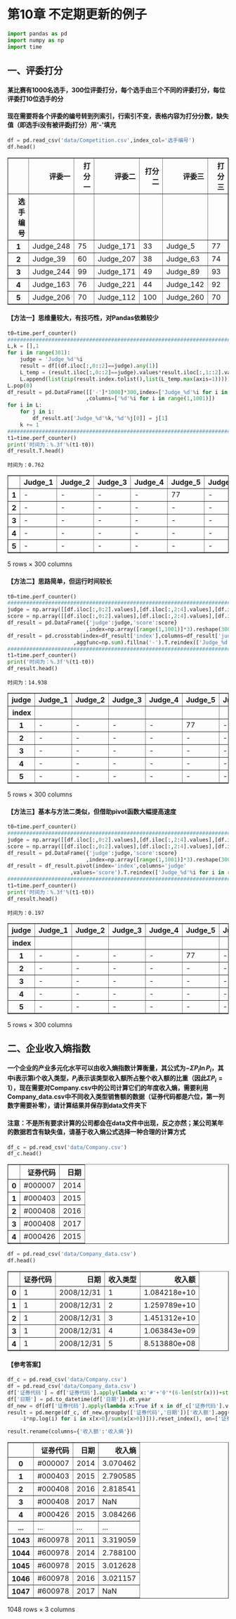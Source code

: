 
# 第10章 不定期更新的例子


```python
import pandas as pd
import numpy as np
import time
```

## 一、评委打分
#### 某比赛有1000名选手，300位评委打分，每个选手由三个不同的评委打分，每位评委打10位选手的分
#### 现在需要将各个评委的编号转到列索引，行索引不变，表格内容为打分分数，缺失值（即选手i没有被评委j打分）用'-'填充


```python
df = pd.read_csv('data/Competition.csv',index_col='选手编号')
df.head()
```




<div>
<style scoped>
    .dataframe tbody tr th:only-of-type {
        vertical-align: middle;
    }

    .dataframe tbody tr th {
        vertical-align: top;
    }

    .dataframe thead th {
        text-align: right;
    }
</style>
<table border="1" class="dataframe">
  <thead>
    <tr style="text-align: right;">
      <th></th>
      <th>评委一</th>
      <th>打分一</th>
      <th>评委二</th>
      <th>打分二</th>
      <th>评委三</th>
      <th>打分三</th>
    </tr>
    <tr>
      <th>选手编号</th>
      <th></th>
      <th></th>
      <th></th>
      <th></th>
      <th></th>
      <th></th>
    </tr>
  </thead>
  <tbody>
    <tr>
      <th>1</th>
      <td>Judge_248</td>
      <td>75</td>
      <td>Judge_171</td>
      <td>33</td>
      <td>Judge_5</td>
      <td>77</td>
    </tr>
    <tr>
      <th>2</th>
      <td>Judge_39</td>
      <td>60</td>
      <td>Judge_207</td>
      <td>38</td>
      <td>Judge_63</td>
      <td>74</td>
    </tr>
    <tr>
      <th>3</th>
      <td>Judge_244</td>
      <td>99</td>
      <td>Judge_171</td>
      <td>49</td>
      <td>Judge_89</td>
      <td>93</td>
    </tr>
    <tr>
      <th>4</th>
      <td>Judge_163</td>
      <td>76</td>
      <td>Judge_221</td>
      <td>44</td>
      <td>Judge_142</td>
      <td>92</td>
    </tr>
    <tr>
      <th>5</th>
      <td>Judge_206</td>
      <td>70</td>
      <td>Judge_112</td>
      <td>100</td>
      <td>Judge_260</td>
      <td>70</td>
    </tr>
  </tbody>
</table>
</div>



#### 【方法一】思维量较大，有技巧性，对Pandas依赖较少


```python
t0=time.perf_counter()
############################################################################################
L,k = [],1
for i in range(301):
    judge = 'Judge_%d'%i
    result = df[(df.iloc[:,0::2]==judge).any(1)]
    L_temp = (result.iloc[:,0::2]==judge).values*result.iloc[:,1::2].values
    L.append(list(zip(result.index.tolist(),list(L_temp.max(axis=1)))))
L.pop(0)
df_result = pd.DataFrame([['-']*1000]*300,index=['Judge_%d'%i for i in range(1,301)]
                         ,columns=['%d'%i for i in range(1,1001)])
for i in L:
    for j in i:
        df_result.at['Judge_%d'%k,'%d'%j[0]] = j[1]
    k += 1
############################################################################################
t1=time.perf_counter()
print('时间为：%.3f'%(t1-t0))
df_result.T.head()
```

    时间为：0.762
    




<div>
<style scoped>
    .dataframe tbody tr th:only-of-type {
        vertical-align: middle;
    }

    .dataframe tbody tr th {
        vertical-align: top;
    }

    .dataframe thead th {
        text-align: right;
    }
</style>
<table border="1" class="dataframe">
  <thead>
    <tr style="text-align: right;">
      <th></th>
      <th>Judge_1</th>
      <th>Judge_2</th>
      <th>Judge_3</th>
      <th>Judge_4</th>
      <th>Judge_5</th>
      <th>Judge_6</th>
      <th>Judge_7</th>
      <th>Judge_8</th>
      <th>Judge_9</th>
      <th>Judge_10</th>
      <th>...</th>
      <th>Judge_291</th>
      <th>Judge_292</th>
      <th>Judge_293</th>
      <th>Judge_294</th>
      <th>Judge_295</th>
      <th>Judge_296</th>
      <th>Judge_297</th>
      <th>Judge_298</th>
      <th>Judge_299</th>
      <th>Judge_300</th>
    </tr>
  </thead>
  <tbody>
    <tr>
      <th>1</th>
      <td>-</td>
      <td>-</td>
      <td>-</td>
      <td>-</td>
      <td>77</td>
      <td>-</td>
      <td>-</td>
      <td>-</td>
      <td>-</td>
      <td>-</td>
      <td>...</td>
      <td>-</td>
      <td>-</td>
      <td>-</td>
      <td>-</td>
      <td>-</td>
      <td>-</td>
      <td>-</td>
      <td>-</td>
      <td>-</td>
      <td>-</td>
    </tr>
    <tr>
      <th>2</th>
      <td>-</td>
      <td>-</td>
      <td>-</td>
      <td>-</td>
      <td>-</td>
      <td>-</td>
      <td>-</td>
      <td>-</td>
      <td>-</td>
      <td>-</td>
      <td>...</td>
      <td>-</td>
      <td>-</td>
      <td>-</td>
      <td>-</td>
      <td>-</td>
      <td>-</td>
      <td>-</td>
      <td>-</td>
      <td>-</td>
      <td>-</td>
    </tr>
    <tr>
      <th>3</th>
      <td>-</td>
      <td>-</td>
      <td>-</td>
      <td>-</td>
      <td>-</td>
      <td>-</td>
      <td>-</td>
      <td>-</td>
      <td>-</td>
      <td>-</td>
      <td>...</td>
      <td>-</td>
      <td>-</td>
      <td>-</td>
      <td>-</td>
      <td>-</td>
      <td>-</td>
      <td>-</td>
      <td>-</td>
      <td>-</td>
      <td>-</td>
    </tr>
    <tr>
      <th>4</th>
      <td>-</td>
      <td>-</td>
      <td>-</td>
      <td>-</td>
      <td>-</td>
      <td>-</td>
      <td>-</td>
      <td>-</td>
      <td>-</td>
      <td>-</td>
      <td>...</td>
      <td>-</td>
      <td>-</td>
      <td>-</td>
      <td>-</td>
      <td>-</td>
      <td>-</td>
      <td>-</td>
      <td>-</td>
      <td>-</td>
      <td>-</td>
    </tr>
    <tr>
      <th>5</th>
      <td>-</td>
      <td>-</td>
      <td>-</td>
      <td>-</td>
      <td>-</td>
      <td>-</td>
      <td>-</td>
      <td>-</td>
      <td>-</td>
      <td>-</td>
      <td>...</td>
      <td>-</td>
      <td>-</td>
      <td>-</td>
      <td>-</td>
      <td>-</td>
      <td>-</td>
      <td>-</td>
      <td>-</td>
      <td>-</td>
      <td>-</td>
    </tr>
  </tbody>
</table>
<p>5 rows × 300 columns</p>
</div>



#### 【方法二】思路简单，但运行时间较长


```python
t0=time.perf_counter()
############################################################################################
judge = np.array([[df.iloc[:,0:2].values],[df.iloc[:,2:4].values],[df.iloc[:,4:6].values]]).reshape(6000)[0::2]
score = np.array([[df.iloc[:,0:2].values],[df.iloc[:,2:4].values],[df.iloc[:,4:6].values]]).reshape(6000)[1::2]
df_result = pd.DataFrame({'judge':judge,'score':score}
                         ,index=np.array([range(1,1001)]*3).reshape(3000)).reset_index()
df_result = pd.crosstab(index=df_result['index'],columns=df_result['judge'],values=df_result['score']
                     ,aggfunc=np.sum).fillna('-').T.reindex(['Judge_%d'%i for i in range(1,301)]).T
############################################################################################
t1=time.perf_counter()
print('时间为：%.3f'%(t1-t0))
df_result.head()
```

    时间为：14.938
    




<div>
<style scoped>
    .dataframe tbody tr th:only-of-type {
        vertical-align: middle;
    }

    .dataframe tbody tr th {
        vertical-align: top;
    }

    .dataframe thead th {
        text-align: right;
    }
</style>
<table border="1" class="dataframe">
  <thead>
    <tr style="text-align: right;">
      <th>judge</th>
      <th>Judge_1</th>
      <th>Judge_2</th>
      <th>Judge_3</th>
      <th>Judge_4</th>
      <th>Judge_5</th>
      <th>Judge_6</th>
      <th>Judge_7</th>
      <th>Judge_8</th>
      <th>Judge_9</th>
      <th>Judge_10</th>
      <th>...</th>
      <th>Judge_291</th>
      <th>Judge_292</th>
      <th>Judge_293</th>
      <th>Judge_294</th>
      <th>Judge_295</th>
      <th>Judge_296</th>
      <th>Judge_297</th>
      <th>Judge_298</th>
      <th>Judge_299</th>
      <th>Judge_300</th>
    </tr>
    <tr>
      <th>index</th>
      <th></th>
      <th></th>
      <th></th>
      <th></th>
      <th></th>
      <th></th>
      <th></th>
      <th></th>
      <th></th>
      <th></th>
      <th></th>
      <th></th>
      <th></th>
      <th></th>
      <th></th>
      <th></th>
      <th></th>
      <th></th>
      <th></th>
      <th></th>
      <th></th>
    </tr>
  </thead>
  <tbody>
    <tr>
      <th>1</th>
      <td>-</td>
      <td>-</td>
      <td>-</td>
      <td>-</td>
      <td>77</td>
      <td>-</td>
      <td>-</td>
      <td>-</td>
      <td>-</td>
      <td>-</td>
      <td>...</td>
      <td>-</td>
      <td>-</td>
      <td>-</td>
      <td>-</td>
      <td>-</td>
      <td>-</td>
      <td>-</td>
      <td>-</td>
      <td>-</td>
      <td>-</td>
    </tr>
    <tr>
      <th>2</th>
      <td>-</td>
      <td>-</td>
      <td>-</td>
      <td>-</td>
      <td>-</td>
      <td>-</td>
      <td>-</td>
      <td>-</td>
      <td>-</td>
      <td>-</td>
      <td>...</td>
      <td>-</td>
      <td>-</td>
      <td>-</td>
      <td>-</td>
      <td>-</td>
      <td>-</td>
      <td>-</td>
      <td>-</td>
      <td>-</td>
      <td>-</td>
    </tr>
    <tr>
      <th>3</th>
      <td>-</td>
      <td>-</td>
      <td>-</td>
      <td>-</td>
      <td>-</td>
      <td>-</td>
      <td>-</td>
      <td>-</td>
      <td>-</td>
      <td>-</td>
      <td>...</td>
      <td>-</td>
      <td>-</td>
      <td>-</td>
      <td>-</td>
      <td>-</td>
      <td>-</td>
      <td>-</td>
      <td>-</td>
      <td>-</td>
      <td>-</td>
    </tr>
    <tr>
      <th>4</th>
      <td>-</td>
      <td>-</td>
      <td>-</td>
      <td>-</td>
      <td>-</td>
      <td>-</td>
      <td>-</td>
      <td>-</td>
      <td>-</td>
      <td>-</td>
      <td>...</td>
      <td>-</td>
      <td>-</td>
      <td>-</td>
      <td>-</td>
      <td>-</td>
      <td>-</td>
      <td>-</td>
      <td>-</td>
      <td>-</td>
      <td>-</td>
    </tr>
    <tr>
      <th>5</th>
      <td>-</td>
      <td>-</td>
      <td>-</td>
      <td>-</td>
      <td>-</td>
      <td>-</td>
      <td>-</td>
      <td>-</td>
      <td>-</td>
      <td>-</td>
      <td>...</td>
      <td>-</td>
      <td>-</td>
      <td>-</td>
      <td>-</td>
      <td>-</td>
      <td>-</td>
      <td>-</td>
      <td>-</td>
      <td>-</td>
      <td>-</td>
    </tr>
  </tbody>
</table>
<p>5 rows × 300 columns</p>
</div>



#### 【方法三】基本与方法二类似，但借助pivot函数大幅提高速度


```python
t0=time.perf_counter()
############################################################################################
judge = np.array([[df.iloc[:,0:2].values],[df.iloc[:,2:4].values],[df.iloc[:,4:6].values]]).reshape(6000)[0::2]
score = np.array([[df.iloc[:,0:2].values],[df.iloc[:,2:4].values],[df.iloc[:,4:6].values]]).reshape(6000)[1::2]
df_result = pd.DataFrame({'judge':judge,'score':score}
                         ,index=np.array([range(1,1001)]*3).reshape(3000)).reset_index()
df_result = df_result.pivot(index='index',columns='judge'
                    ,values='score').T.reindex(['Judge_%d'%i for i in range(1,301)]).T.fillna('-')
############################################################################################
t1=time.perf_counter()
print('时间为：%.3f'%(t1-t0))
df_result.head()
```

    时间为：0.197
    




<div>
<style scoped>
    .dataframe tbody tr th:only-of-type {
        vertical-align: middle;
    }

    .dataframe tbody tr th {
        vertical-align: top;
    }

    .dataframe thead th {
        text-align: right;
    }
</style>
<table border="1" class="dataframe">
  <thead>
    <tr style="text-align: right;">
      <th>judge</th>
      <th>Judge_1</th>
      <th>Judge_2</th>
      <th>Judge_3</th>
      <th>Judge_4</th>
      <th>Judge_5</th>
      <th>Judge_6</th>
      <th>Judge_7</th>
      <th>Judge_8</th>
      <th>Judge_9</th>
      <th>Judge_10</th>
      <th>...</th>
      <th>Judge_291</th>
      <th>Judge_292</th>
      <th>Judge_293</th>
      <th>Judge_294</th>
      <th>Judge_295</th>
      <th>Judge_296</th>
      <th>Judge_297</th>
      <th>Judge_298</th>
      <th>Judge_299</th>
      <th>Judge_300</th>
    </tr>
    <tr>
      <th>index</th>
      <th></th>
      <th></th>
      <th></th>
      <th></th>
      <th></th>
      <th></th>
      <th></th>
      <th></th>
      <th></th>
      <th></th>
      <th></th>
      <th></th>
      <th></th>
      <th></th>
      <th></th>
      <th></th>
      <th></th>
      <th></th>
      <th></th>
      <th></th>
      <th></th>
    </tr>
  </thead>
  <tbody>
    <tr>
      <th>1</th>
      <td>-</td>
      <td>-</td>
      <td>-</td>
      <td>-</td>
      <td>77</td>
      <td>-</td>
      <td>-</td>
      <td>-</td>
      <td>-</td>
      <td>-</td>
      <td>...</td>
      <td>-</td>
      <td>-</td>
      <td>-</td>
      <td>-</td>
      <td>-</td>
      <td>-</td>
      <td>-</td>
      <td>-</td>
      <td>-</td>
      <td>-</td>
    </tr>
    <tr>
      <th>2</th>
      <td>-</td>
      <td>-</td>
      <td>-</td>
      <td>-</td>
      <td>-</td>
      <td>-</td>
      <td>-</td>
      <td>-</td>
      <td>-</td>
      <td>-</td>
      <td>...</td>
      <td>-</td>
      <td>-</td>
      <td>-</td>
      <td>-</td>
      <td>-</td>
      <td>-</td>
      <td>-</td>
      <td>-</td>
      <td>-</td>
      <td>-</td>
    </tr>
    <tr>
      <th>3</th>
      <td>-</td>
      <td>-</td>
      <td>-</td>
      <td>-</td>
      <td>-</td>
      <td>-</td>
      <td>-</td>
      <td>-</td>
      <td>-</td>
      <td>-</td>
      <td>...</td>
      <td>-</td>
      <td>-</td>
      <td>-</td>
      <td>-</td>
      <td>-</td>
      <td>-</td>
      <td>-</td>
      <td>-</td>
      <td>-</td>
      <td>-</td>
    </tr>
    <tr>
      <th>4</th>
      <td>-</td>
      <td>-</td>
      <td>-</td>
      <td>-</td>
      <td>-</td>
      <td>-</td>
      <td>-</td>
      <td>-</td>
      <td>-</td>
      <td>-</td>
      <td>...</td>
      <td>-</td>
      <td>-</td>
      <td>-</td>
      <td>-</td>
      <td>-</td>
      <td>-</td>
      <td>-</td>
      <td>-</td>
      <td>-</td>
      <td>-</td>
    </tr>
    <tr>
      <th>5</th>
      <td>-</td>
      <td>-</td>
      <td>-</td>
      <td>-</td>
      <td>-</td>
      <td>-</td>
      <td>-</td>
      <td>-</td>
      <td>-</td>
      <td>-</td>
      <td>...</td>
      <td>-</td>
      <td>-</td>
      <td>-</td>
      <td>-</td>
      <td>-</td>
      <td>-</td>
      <td>-</td>
      <td>-</td>
      <td>-</td>
      <td>-</td>
    </tr>
  </tbody>
</table>
<p>5 rows × 300 columns</p>
</div>



## 二、企业收入熵指数
#### 一个企业的产业多元化水平可以由收入熵指数计算衡量，其公式为$-\Sigma P_i \ln{P_i}$，其中i表示第i个收入类型，$P_i$表示该类型收入额所占整个收入额的比重（因此$\Sigma P_i=1$），现在需要对Company.csv中的公司计算它们的年度收入熵，需要利用Company_data.csv中不同收入类型销售额的数据（证券代码都是六位，第一列数字需要补零），请计算结果并保存到data文件夹下
#### 注意：不是所有要求计算的公司都会在data文件中出现，反之亦然；某公司某年的数据若含有缺失值，请基于收入熵公式选择一种合理的计算方式


```python
df_c = pd.read_csv('data/Company.csv')
df_c.head()
```




<div>
<style scoped>
    .dataframe tbody tr th:only-of-type {
        vertical-align: middle;
    }

    .dataframe tbody tr th {
        vertical-align: top;
    }

    .dataframe thead th {
        text-align: right;
    }
</style>
<table border="1" class="dataframe">
  <thead>
    <tr style="text-align: right;">
      <th></th>
      <th>证券代码</th>
      <th>日期</th>
    </tr>
  </thead>
  <tbody>
    <tr>
      <th>0</th>
      <td>#000007</td>
      <td>2014</td>
    </tr>
    <tr>
      <th>1</th>
      <td>#000403</td>
      <td>2015</td>
    </tr>
    <tr>
      <th>2</th>
      <td>#000408</td>
      <td>2016</td>
    </tr>
    <tr>
      <th>3</th>
      <td>#000408</td>
      <td>2017</td>
    </tr>
    <tr>
      <th>4</th>
      <td>#000426</td>
      <td>2015</td>
    </tr>
  </tbody>
</table>
</div>




```python
df = pd.read_csv('data/Company_data.csv')
df.head()
```




<div>
<style scoped>
    .dataframe tbody tr th:only-of-type {
        vertical-align: middle;
    }

    .dataframe tbody tr th {
        vertical-align: top;
    }

    .dataframe thead th {
        text-align: right;
    }
</style>
<table border="1" class="dataframe">
  <thead>
    <tr style="text-align: right;">
      <th></th>
      <th>证券代码</th>
      <th>日期</th>
      <th>收入类型</th>
      <th>收入额</th>
    </tr>
  </thead>
  <tbody>
    <tr>
      <th>0</th>
      <td>1</td>
      <td>2008/12/31</td>
      <td>1</td>
      <td>1.084218e+10</td>
    </tr>
    <tr>
      <th>1</th>
      <td>1</td>
      <td>2008/12/31</td>
      <td>2</td>
      <td>1.259789e+10</td>
    </tr>
    <tr>
      <th>2</th>
      <td>1</td>
      <td>2008/12/31</td>
      <td>3</td>
      <td>1.451312e+10</td>
    </tr>
    <tr>
      <th>3</th>
      <td>1</td>
      <td>2008/12/31</td>
      <td>4</td>
      <td>1.063843e+09</td>
    </tr>
    <tr>
      <th>4</th>
      <td>1</td>
      <td>2008/12/31</td>
      <td>5</td>
      <td>8.513880e+08</td>
    </tr>
  </tbody>
</table>
</div>



#### 【参考答案】


```python
df_c = pd.read_csv('data/Company.csv')
df = pd.read_csv('data/Company_data.csv')
df['证券代码'] = df['证券代码'].apply(lambda x:'#'+'0'*(6-len(str(x)))+str(x))
df['日期'] = pd.to_datetime(df['日期']).dt.year
df_new = df[df['证券代码'].apply(lambda x:True if x in df_c['证券代码'].values else False)]
result = pd.merge(df_c, df_new.groupby(['证券代码','日期'])['收入额'].agg(lambda x:sum([
    -i*np.log(i) for i in x[x>0]/sum(x[x>0])])).reset_index(), on=['证券代码','日期'], how='left')
```


```python
result.rename(columns={'收入额':'收入熵'})
```




<div>
<style scoped>
    .dataframe tbody tr th:only-of-type {
        vertical-align: middle;
    }

    .dataframe tbody tr th {
        vertical-align: top;
    }

    .dataframe thead th {
        text-align: right;
    }
</style>
<table border="1" class="dataframe">
  <thead>
    <tr style="text-align: right;">
      <th></th>
      <th>证券代码</th>
      <th>日期</th>
      <th>收入熵</th>
    </tr>
  </thead>
  <tbody>
    <tr>
      <th>0</th>
      <td>#000007</td>
      <td>2014</td>
      <td>3.070462</td>
    </tr>
    <tr>
      <th>1</th>
      <td>#000403</td>
      <td>2015</td>
      <td>2.790585</td>
    </tr>
    <tr>
      <th>2</th>
      <td>#000408</td>
      <td>2016</td>
      <td>2.818541</td>
    </tr>
    <tr>
      <th>3</th>
      <td>#000408</td>
      <td>2017</td>
      <td>NaN</td>
    </tr>
    <tr>
      <th>4</th>
      <td>#000426</td>
      <td>2015</td>
      <td>3.084266</td>
    </tr>
    <tr>
      <th>...</th>
      <td>...</td>
      <td>...</td>
      <td>...</td>
    </tr>
    <tr>
      <th>1043</th>
      <td>#600978</td>
      <td>2011</td>
      <td>3.319059</td>
    </tr>
    <tr>
      <th>1044</th>
      <td>#600978</td>
      <td>2014</td>
      <td>2.788100</td>
    </tr>
    <tr>
      <th>1045</th>
      <td>#600978</td>
      <td>2015</td>
      <td>3.012628</td>
    </tr>
    <tr>
      <th>1046</th>
      <td>#600978</td>
      <td>2016</td>
      <td>3.021157</td>
    </tr>
    <tr>
      <th>1047</th>
      <td>#600978</td>
      <td>2017</td>
      <td>NaN</td>
    </tr>
  </tbody>
</table>
<p>1048 rows × 3 columns</p>
</div>


